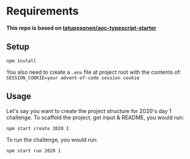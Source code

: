 # Requirements
**This repo is based on [tatupesonen/aoc-typescript-starter](https://github.com/tatupesonen/aoc-typescript-starter)**

## Setup
```
npm install
```
You also need to create a `.env` file at project root with the contents of:
`SESSION_COOKIE=your advent-of-code session cookie`

## Usage
Let's say you want to create the project structure for 2020's day 1 challenge. To scaffold the project, get input & README, you would run:
```
npm start create 2020 1
```

To run the challenge, you would run:
```
npm start run 2020 1
```
